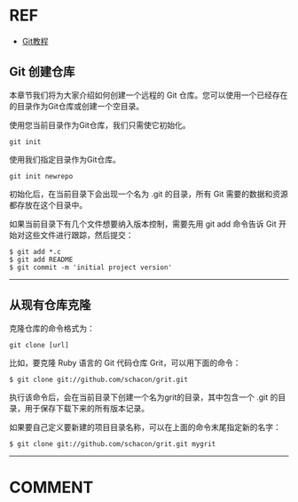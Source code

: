 
# REF

- [Git教程](https://www.w3cschool.cn/git/)




## Git 创建仓库

本章节我们将为大家介绍如何创建一个远程的 Git 仓库。您可以使用一个已经存在的目录作为Git仓库或创建一个空目录。

使用您当前目录作为Git仓库，我们只需使它初始化。

```
git init
```


使用我们指定目录作为Git仓库。


    git init newrepo



初始化后，在当前目录下会出现一个名为 .git 的目录，所有 Git 需要的数据和资源都存放在这个目录中。

如果当前目录下有几个文件想要纳入版本控制，需要先用 git add 命令告诉 Git 开始对这些文件进行跟踪，然后提交：


    $ git add *.c
    $ git add README
    $ git commit -m 'initial project version'






* * *





## 从现有仓库克隆


克隆仓库的命令格式为：


    git clone [url]


比如，要克隆 Ruby 语言的 Git 代码仓库 Grit，可以用下面的命令：


    $ git clone git://github.com/schacon/grit.git



执行该命令后，会在当前目录下创建一个名为grit的目录，其中包含一个 .git 的目录，用于保存下载下来的所有版本记录。

如果要自己定义要新建的项目目录名称，可以在上面的命令末尾指定新的名字：


    $ git clone git://github.com/schacon/grit.git mygrit
























* * *





# COMMENT
